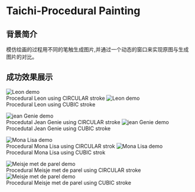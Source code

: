 # Taichi-Procedural Painting

## 背景简介
模仿绘画的过程用不同的笔触生成图片,并通过一个动态的窗口来实现原图与生成图片的对比。

## 成功效果展示


![Leon demo](./data/leon.gif)  
Procedural Leon using CIRCULAR stroke
![Leon demo](./data/Leon_2.gif)  
Procedural Leon using CUBIC stroke

![jean Genie demo](./data/jean_genie.gif)  
Procedutal Jean Genie using CIRCULAR stroke
![jean Genie demo](./data/Jean_Genie_2.gif)  
Procedutal Jean Genie using CUBIC stroke

![Mona Lisa demo](./data/Mona_Lisa.gif)  
Procedural Mona Lisa using CIRCULAR strok
![Mona Lisa demo](./data/Mona_Lisa_2.gif)  
Procedural Mona Lisa using CUBIC strok

![Meisje met de parel demo](./data/Meisje_met_de_parel.gif)  
Procedural Meisje met de parel using CIRCULAR stroke
![Meisje met de parel demo](./data/Meisje_met_de_parel_2.gif)  
Procedural Meisje met de parel using CUBIC stroke
